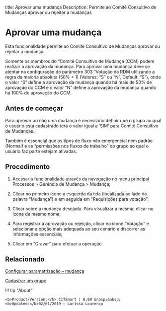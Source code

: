 title: Aprovar uma mudança
Description: Permite ao Comitê Consultivo de Mudanças aprovar ou rejeitar a mudanças
# Aprovar uma mudança

Esta funcionalidade permite ao Comitê Consultivo de Mudanças aprovar ou rejeitar a mudança.

Somente os membros do “Comitê Consultivo de Mudança (CCM) podem realizar a aprovação da mudança. Para aprovar uma mudança deve se atentar na configuração do parâmetro 303 “Votação da RDM utilizando a regra da maioria absoluta (50% + 1) (Valores: “S” ou “N”, Default: “S”), onde o valor “S” define a aprovação da mudança quando há mais de 50% de aprovação do CCM e o valor “N” define a aprovação da mudança quando há 100% de aprovação do CCM.  

Antes de começar
----------------

Para aprovar ou não uma mudança é necessário definir que o grupo ao qual o
usuário está cadastrado terá o valor igual a ‘SIM’ para Comitê Consultivo de
Mudanças.

Também é essencial que os tipos de fluxo não emergencial nem padrão (Normal) e
as “permissões nos fluxos de trabalho” do grupo ao qual o usuário faz parte
estejam ativadas.

Procedimento
------------

1.  Acessar a funcionalidade através da navegação no menu principal Processos \>
    Gerência de Mudança \> Mudança;

2.  Clicar no primeiro ícone a esquerda da tela (localizada ao lado da palavra
    “Mudança”) e em seguida em “Requisições para votação”;

3.  Clicar sobre a mudança desejada. Para visualizar a mesma, clicar no ícone de
    mesmo nome;

4.  Para registrar a aprovação ou rejeição, clicar no ícone “Votação” e
    selecionar a opção mais adequada ao seu cenário e discorrer as informações
    essenciais;

5.  Clicar em “Gravar” para efetuar a operação.

Relacionado
-----------

[Configurar parametrização – mudança](/pt-br/citsmart-platform-8/platform-administration/parameters-list/configure-parametrization-change.html)

[Cadastrar um grupo](/pt-br/citsmart-platform-8/initial-settings/access-settings/user/register-groups.html)

!!! tip "About"

    <b>Product/Version:</b> CITSmart | 8.00 &nbsp;&nbsp;
    <b>Updated:</b>02/01/2019 – Larissa Lourenço

